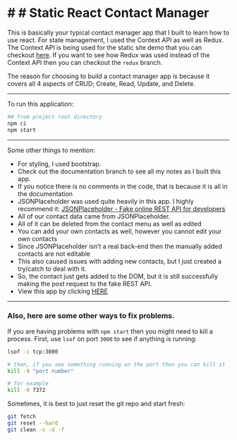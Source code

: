 # # # Static React Contact Manager
This is basically your typical contact manager app that I built to learn how to use react. For state management, I used the Context API as well as Redux. The Context API is being used for the static site demo that you can checkout [here](https://michaelfrieze.github.io/react-contact-manager/#/). If you want to see how Redux was used instead of the Context API then you can checkout the `redux` branch.

The reason for choosing to build a contact manager app is because it covers all 4 aspects of CRUD; Create, Read, Update, and Delete.

---



To run this application:
```bash
## from project root directory
npm ci
npm start
```

---



Some other things to mention:
* For styling, I used bootstrap. 
* Check out the documentation branch to see all my notes as I built this app.
* If you notice there is no comments in the code, that is because it is all in the documentation
* JSONPlaceholder was used quite heavily in this app. I highly recommend it: [JSONPlaceholder - Fake online REST API for developers](https://jsonplaceholder.typicode.com/)
* All of our contact data came from JSONPlaceholder.
* All of it can be deleted from the contact menu as well as edited
* You can add your own contacts as well, however you cannot edit your own contacts
* Since JSONPlaceholder isn’t a real back-end then the manually added contacts are not editable
* This also caused issues with adding new contacts, but I just created a try/catch to deal with it. 
* So, the contact just gets added to the DOM, but it is still successfully making the post request to the fake REST API.
* View this app by clicking [HERE](https://michaelfrieze.github.io/react-contact-manager)

---



### Also, here are some other ways to fix problems. 

If you are having problems with `npm start` then you might need to kill a process. First, use `lsof` on port `3000` to see if anything is running:
```bash
lsof -i tcp:3000

# then, if you see something running on the port then you can kill it
kill -9 "port number"

# for example
kill -9 7372
```


Sometimes, it is best to just reset the git repo and start fresh:
```bash
git fetch
git reset --hard
git clean -x -d -f
```